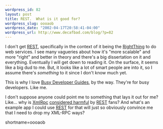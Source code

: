 ```yaml
--- 
wordpress_id: 82
layout: post
title: REST.  What is it good for?
wordpress_slug: oooaob
wordpress_date: "2002-04-17T20:58:41-04:00"
wordpress_url: http://www.decafbad.com/blog/?p=82
---
```

<p>I don't get <a href="http://www.decafbad.com/twiki/bin/view/Main/REST">REST</a>, specifically in the context of it being the <a href="http://www.decafbad.com/twiki/bin/view/Main/RightThing">RightThing</a> to do web services.  I see many vagueries about how it's "more scalable" and more "right" and better in theory and there's a big dissertation on it and everything.  Eventually I will get down to reading it.  On the surface, it seems like a big dud to me.  But, it looks like a lot of smart people are into it, so I assume there's <i>something</i> to it since I don't know much yet.</p>
<p>This is why I love <a href="http://www.google.com/search?hl=en&amp;q=busy+developer+guide">Busy Developer Guides</a>, by the way.  They're for busy developers.  Like me.</p>
<p>I don't suppose anyone could point me to something that lays it out for me?  Like...  why is <a href="http://www.decafbad.com/twiki/bin/view/Main/XmlRpc">XmlRpc</a> <a href="http://www.google.com/search?q=considered+harmful&amp;sourceid=mozilla-search">considered harmful</a> by <a href="http://www.decafbad.com/twiki/bin/view/Main/REST">REST</a> fans?  And what's an example app I could use <a href="http://www.decafbad.com/twiki/bin/view/Main/REST">REST</a> for that will just so obviously convince me that I need to drop my XML-RPC ways?</p>
<!--more-->
shortname=oooaob
